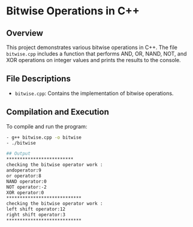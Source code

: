 # Bitwise Operations in C++

## Overview
This project demonstrates various bitwise operations in C++. The file `bitwise.cpp` includes a function that performs AND, OR, NAND, NOT, and XOR operations on integer values and prints the results to the console.

## File Descriptions

- `bitwise.cpp`: Contains the implementation of bitwise operations.

## Compilation and Execution

To compile and run the program:

```bash
- g++ bitwise.cpp -o bitwise
- ./bitwise

## Output
*************************
checking the bitwise operator work : 
andoperator:9
or operator:8
NAND operator:0
NOT operator:-2
XOR operator:0
****************************
checking the bitwise operator work : 
left shift operator:12
right shift operator:3
****************************

